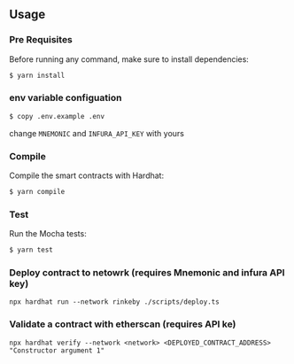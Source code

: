 ## Usage

### Pre Requisites

Before running any command, make sure to install dependencies:

```sh
$ yarn install
```

### env variable configuation

```sh
$ copy .env.example .env
```

change `MNEMONIC` and `INFURA_API_KEY` with yours

### Compile

Compile the smart contracts with Hardhat:

```sh
$ yarn compile
```

### Test

Run the Mocha tests:

```sh
$ yarn test
```

### Deploy contract to netowrk (requires Mnemonic and infura API key)

```
npx hardhat run --network rinkeby ./scripts/deploy.ts
```

### Validate a contract with etherscan (requires API ke)

```
npx hardhat verify --network <network> <DEPLOYED_CONTRACT_ADDRESS> "Constructor argument 1"
```
